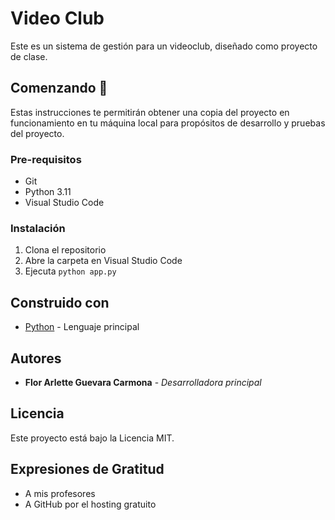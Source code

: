 # Video Club

Este es un sistema de gestión para un videoclub, diseñado como proyecto de clase.

## Comenzando 🚀

Estas instrucciones te permitirán obtener una copia del proyecto en funcionamiento en tu máquina local para propósitos de desarrollo y pruebas del proyecto.

### Pre-requisitos 

- Git
- Python 3.11
- Visual Studio Code

### Instalación 

1. Clona el repositorio
2. Abre la carpeta en Visual Studio Code
3. Ejecuta `python app.py`

## Construido con

* [Python](https://www.python.org/) - Lenguaje principal

## Autores 

* **Flor Arlette Guevara Carmona** - *Desarrolladora principal*

## Licencia 

Este proyecto está bajo la Licencia MIT.

## Expresiones de Gratitud 

* A mis profesores
* A GitHub por el hosting gratuito
